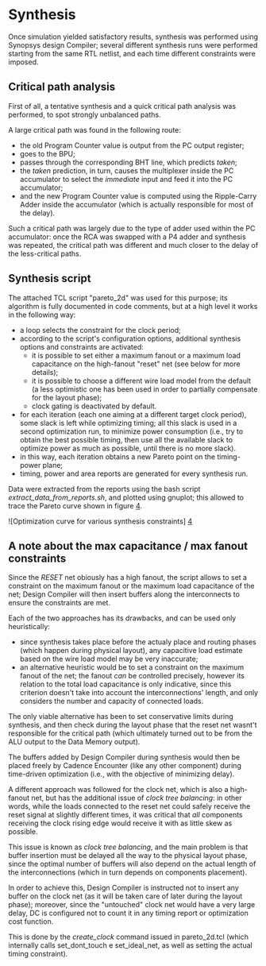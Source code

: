 # Synthesis #

Once simulation yielded satisfactory results, synthesis was performed using Synopsys design Compiler; several different synthesis runs were performed starting from the same RTL netlist, and each time different constraints were imposed.

## Critical path analysis ##

First of all, a tentative synthesis and a quick critical path analysis was performed, to spot strongly unbalanced paths.

A large critical path was found in the following route:
- the old Program Counter value is output from the PC output register;
- goes to the BPU;
- passes through the corresponding BHT line, which predicts *taken*;
- the *taken* prediction, in turn, causes the multiplexer inside the PC accumulator to select the *immediate* input and feed it into the PC accumulator;
- and the new Program Counter value is computed using the Ripple-Carry Adder inside the accumulator (which is actually responsible for most of the delay).

Such a critical path was largely due to the type of adder used within the PC accumulator: once the RCA was swapped with a P4 adder and synthesis was repeated, the critical path was different and much closer to the delay of the less-critical paths.

## Synthesis script ##

The attached TCL script "pareto_2d" was used for this purpose; its algorithm is fully documented in code comments, but at a high level it works in the following way:

- a loop selects the constraint for the clock period;
- according to the script's configuration options, additional synthesis options and constraints are activated:
    - it is possible to set either a maximum fanout or a maximum load capacitance on the high-fanout "reset" net (see below for more details);
    - it is possible to choose a different wire load model from the default (a less optimistic one has been used in order to partially compensate for the layout phase);
    - clock gating is deactivated by default.
- for each iteration (each one aiming at a different target clock period), some slack is left while optimizing timing; all this slack is used in a second optimization run, to minimize power consumption (i.e., try to obtain the best possible timing, then use all the available slack to optimize power as much as possible, until there is no more slack).
- in this way, each iteration obtains a new Pareto point on the timing-power plane;
- timing, power and area reports are generated for every synthesis run.

Data were extracted from the reports using the bash script *extract_data_from_reports.sh*, and plotted using gnuplot; this allowed to trace the Pareto curve shown in figure [4].

![Optimization curve for various synthesis constraints] [4]

## A note about the max capacitance / max fanout constraints ##

Since the *RESET* net obiously has a high fanout, the script allows to set a constraint on the maximum fanout or the maximum load capacitance of the net; Design Compiler will then insert buffers along the interconnects to ensure the constraints are met.

Each of the two approaches has its drawbacks, and can be used only heuristically:

- since synthesis takes place before the actualy place and routing phases (which happen during physical layout), any capacitive load estimate based on the wire load model may be very inaccurate;
- an alternative heuristic would be to set a constraint on the maximum fanout of the net; the fanout *can* be controlled precisely, however its relation to the total load capacitance is only indicative, since this criterion doesn't take into account the interconnections' length, and only considers the number and capacity of connected loads.

The only viable alternative has been to set conservative limits during synthesis, and then check during the layout phase that the reset net wasnt't responsible for the critical path (which ultimately turned out to be from the ALU output to the Data Memory output).

The buffers added by Design Compiler during synthesis would then be placed freely by Cadence Encounter (like any other component) during time-driven optimization (i.e., with the objective of minimizing delay).

A different approach was followed for the clock net, which is also a high-fanout net, but has the additional issue of *clock tree balancing*: in other words, while the loads connected to the reset net could safely receive the reset signal at slightly different times, it was critical that *all* components receiving the clock rising edge would receive it with as little skew as possible.

This issue is known as *clock tree balancing*, and the main problem is that buffer insertion must be delayed all the way to the physical layout phase, since the optimal number of buffers will also depend on the actual length of the interconnections (which in turn depends on components placement).

In order to achieve this, Design Compiler is instructed not to insert any buffer on the clock net (as it will be taken care of later during the layout phase); moreover, since the "untouched" clock net would have a very large delay, DC is configured not to count it in any timing report or optimization cost function.

This is done by the *create_clock* command issued in pareto_2d.tcl (which internally calls set_dont_touch e set_ideal_net, as well as setting the actual timing constraint).

[4]: ./pareto.pdf "Optimization curve for various parameters of the synthesis"
